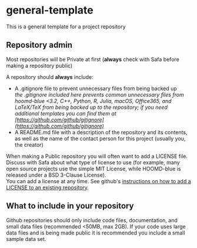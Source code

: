 # general-template
This is a general template for a project repository

## Repository admin

Most repositories will be Private at first (**always** check with Safa before making a repository public)

A repository should **always** include:
- A .gitignore file to prevent unnecessary files from being backed up <br>
  *the .gitignore included here prevents common unnecessary files from hoomd-blue <3.2, C++, Python, R, Julia, macOS, Office365, and LaTeX/TeX from being backed up to the repository; if you need additional templates you can find them at [https://github.com/github/gitignore](https://github.com/github/gitignore)*
- A README.md file with a description of the repository and its contents, as well as the name of the contact person for this project (usually you, the creator)

When making a Public repository you will often want to add a LICENSE file. Discuss with Safa about what type of license to use (for example, many open source projects use the simple MIT License, while HOOMD-blue is released under a BSD 3-Clause License).<br>
You can add a license at any time. See github's [instructions on how to add a LICENSE to an existing repository](https://docs.github.com/en/communities/setting-up-your-project-for-healthy-contributions/adding-a-license-to-a-repository).

## What to include in your repository

Github repositories should only include code files, documentation, and small data files (recommended <50MB, max 2GB). If your code uses large data files and is being made public it is recommended you include a small sample data set.
